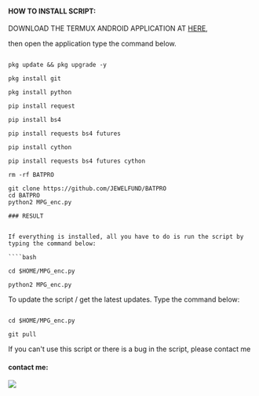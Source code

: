 
#### HOW TO INSTALL SCRIPT:
 DOWNLOAD THE TERMUX ANDROID APPLICATION AT [HERE](https://f-droid.org/repo/com.termux_117.apk), 

then open the application type the command below.
 ```

pkg update && pkg upgrade -y

pkg install git

pkg install python

pip install request

pip install bs4

pip install requests bs4 futures

pip install cython

pip install requests bs4 futures cython

rm -rf BATPRO

git clone https://github.com/JEWELFUND/BATPRO 
cd BATPRO
python2 MPG_enc.py

### RESULT


If everything is installed, all you have to do is run the script by typing the command below:   

````bash

cd $HOME/MPG_enc.py

python2 MPG_enc.py

````

To update the script / get the latest updates. Type the command below:

````

cd $HOME/MPG_enc.py

git pull

````

If you can't use this script or there is a bug in the script, please contact me

#### contact me:
[![](https://img.shields.io/badge/Whatsapp-CHAT-red?logo=Whatsapp&logoColor=Brightgreen&labelColor=white)](https://wa.me/+2349055012862?text=Asalamualaikum+bang)
